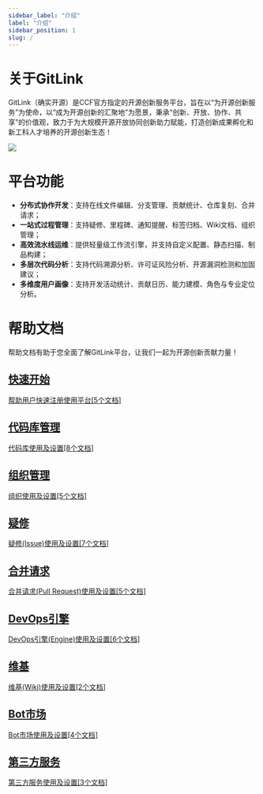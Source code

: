 ```yaml
---
sidebar_label: "介绍"
label: "介绍"
sidebar_position: 1
slug: /
---
```


# 关于GitLink
GitLink（确实开源）是CCF官方指定的开源创新服务平台，旨在以“为开源创新服务”为使命，以“成为开源创新的汇聚地”为愿景，秉承“创新、开放、协作、共享”的价值观，致力于为大规模开源开放协同创新助力赋能，打造创新成果孵化和新工科人才培养的开源创新生态！

 ![](/img/ccf_gitlink.png)

# 平台功能

- **分布式协作开发**：支持在线文件编辑、分支管理、贡献统计、仓库复刻、合并请求；
- **一站式过程管理**：支持疑修、里程碑、通知提醒、标签归档、Wiki文档、组织管理；
- **高效流水线运维**：提供轻量级工作流引擎，并支持自定义配置、静态扫描、制品构建；
- **多层次代码分析**：支持代码溯源分析、许可证风险分析、开源漏洞检测和加固建议；
- **多维度用户画像**：支持开发活动统计、贡献日历、能力建模、角色与专业定位分析。

# 帮助文档
帮助文档有助于您全面了解GitLink平台，让我们一起为开源创新贡献力量！

<div class="row">
	<div class="col col--12">
	<section class="row list">
  <article class="col col--6 margin-bottom--lg">
    <a class="card padding--lg cardContainer" href="/快速开始/注册GitLink账号">
      <h2 class="text--truncate cardTitle" title="快速开始">快速开始</h2>
		<p>帮助用户快速注册使用平台[5个文档]</p>
	</a></article>
  <article class="col col--6 margin-bottom--lg">
   <a class="card padding--lg cardContainer" href="/代码库管理/仓库创建">
     <h2 class="text--truncate cardTitle" title="代码库管理">代码库管理</h2>
		<p>代码库使用及设置[8个文档]</p>
	</a></article>
    <article class="col col--6 margin-bottom--lg">
   <a class="card padding--lg cardContainer" href="/组织管理/组织简介">
     <h2 class="text--truncate cardTitle" title="组织管理">组织管理</h2>
		<p>组织使用及设置[5个文档]</p>
	</a></article>
       <article class="col col--6 margin-bottom--lg">
   <a class="card padding--lg cardContainer" href="/疑修/疑修简介">
     <h2 class="text--truncate cardTitle" title="疑修">疑修</h2>
		<p>疑修(Issue)使用及设置[7个文档]</p>
	</a></article>
     <article class="col col--6 margin-bottom--lg">
     <a class="card padding--lg cardContainer" href="/合并请求/合并请求简介">
     <h2 class="text--truncate cardTitle" title="合并请求">合并请求</h2>
		<p>合并请求(Pull Request)使用及设置[5个文档]</p>
	</a></article>
     <article class="col col--6 margin-bottom--lg">
         <a class="card padding--lg cardContainer" href="/DevOps引擎/引擎简介">
     <h2 class="text--truncate cardTitle" title="DevOps引擎">DevOps引擎</h2>
		<p>DevOps引擎(Engine)使用及设置[6个文档]</p>
	</a></article>
     <article class="col col--6 margin-bottom--lg">
             <a class="card padding--lg cardContainer" href="/维基/模板导入及导出">
     <h2 class="text--truncate cardTitle" title="维基">维基</h2>
		<p>维基(Wiki)使用及设置[2个文档]</p>
	</a></article>
     <article class="col col--6 margin-bottom--lg">
     <a class="card padding--lg cardContainer" href="/Bot市场/bot安装">
     <h2 class="text--truncate cardTitle" title="Bot市场">Bot市场</h2>
		<p>Bot市场使用及设置[4个文档]</p>
	</a></article>
     <article class="col col--6 margin-bottom--lg">
    <a class="card padding--lg cardContainer" href="/第三方服务/跨平台代码同步">
     <h2 class="text--truncate cardTitle" title="第三方服务">第三方服务</h2>
		<p>第三方服务使用及设置[3个文档]</p>
	</a></article>
</section>
</div>
</div>